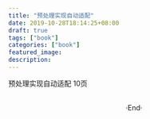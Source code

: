 ```yaml
---
title: "预处理实现自动适配"
date: 2019-10-28T18:14:25+08:00
draft: true
tags: ["book"]
categories: ["book"]
featured_image: 
description: 
---
```


预处理实现自动适配 10页

<br>

<center>  ·End·  </center>